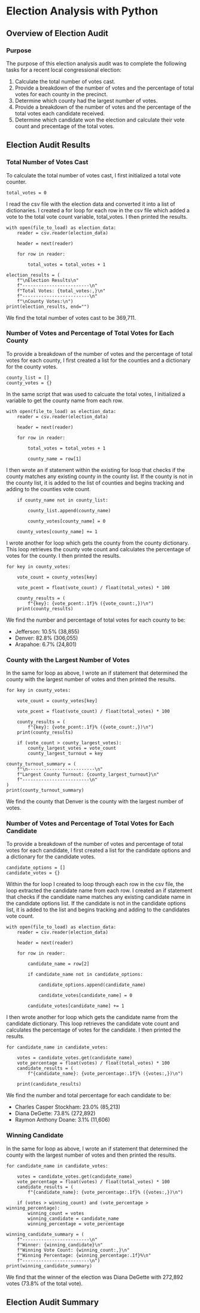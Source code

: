 # Election Analysis with Python

## Overview of Election Audit

### Purpose
The purpose of this election analysis audit was to complete the following tasks for a recent local congressional election:

 1. Calculate the total number of votes cast.
 2. Provide a breakdown of the number of votes and the percentage of total votes for each county in the precinct.
 3. Determine which county had the largest number of votes.
 4. Provide a breakdown of the number of votes and the percentage of the total votes each candidate received.
 5. Determine which candidate won the election and calculate their vote count and precentage of the total votes.

## Election Audit Results

### Total Number of Votes Cast
To calculate the total number of votes cast, I first initialized a total vote counter.

```
total_votes = 0
```

I read the csv file with the election data and converted it into a list of dictionaries. I created a for loop for each row in the csv file which added a vote to the total vote count variable, total_votes. I then printed the results.

```
with open(file_to_load) as election_data:
    reader = csv.reader(election_data)

    header = next(reader)

    for row in reader:

        total_votes = total_votes + 1
        
election_results = (
    f"\nElection Results\n"
    f"-------------------------\n"
    f"Total Votes: {total_votes:,}\n"
    f"-------------------------\n"
    f"\nCounty Votes:\n")
print(election_results, end="")
```

We find the total number of votes cast to be 369,711.

### Number of Votes and Percentage of Total Votes for Each County
To provide a breakdown of the number of votes and the percentage of total votes for each county, I first created a list for the counties and a dictionary for the county votes.

```
county_list = []
county_votes = {}
```

In the same script that was used to calcuate the total votes, I initialized a variable to get the county name from each row.

```
with open(file_to_load) as election_data:
    reader = csv.reader(election_data)

    header = next(reader)

    for row in reader:

        total_votes = total_votes + 1
        
        county_name = row[1]
```

I then wrote an if statement within the existing for loop that checks if the county matches any existing county in the county list. If the county is not in the county list, it is added to the list of counties and begins tracking and adding to the counties vote count.

```
    if county_name not in county_list:
        
        county_list.append(county_name)
        
        county_votes[county_name] = 0
        
    county_votes[county_name] += 1
```

I wrote another for loop which gets the county from the county dictionary. This loop retrieves the county vote count and calculates the percentage of votes for the county. I then printed the results.

```
for key in county_votes:

    vote_count = county_votes[key]
    
    vote_pcent = float(vote_count) / float(total_votes) * 100
        
    county_results = (
        f"{key}: {vote_pcent:.1f}% ({vote_count:,})\n")
    print(county_results)
```

We find the number and percentage of total votes for each county to be:
 - Jefferson: 10.5% (38,855)
 - Denver: 82.8% (306,055)
 - Arapahoe: 6.7% (24,801)

### County with the Largest Number of Votes
In the same for loop as above, I wrote an if statement that determined the county with the largest number of votes and then printed the results.

```
for key in county_votes:

    vote_count = county_votes[key]
    
    vote_pcent = float(vote_count) / float(total_votes) * 100
        
    county_results = (
        f"{key}: {vote_pcent:.1f}% ({vote_count:,})\n")
    print(county_results)
    
    if (vote_count > county_largest_votes):
        county_largest_votes = vote_count
        county_largest_turnout = key
        
county_turnout_summary = (
    f"\n-------------------------\n"
    f"Largest County Turnout: {county_largest_turnout}\n"
    f"-------------------------\n"
)
print(county_turnout_summary)
```

We find the county that Denver is the county with the largest number of votes.

### Number of Votes and Percentage of Total Votes for Each Candidate
To provide a breakdown of the number of votes and percentage of total votes for each candidate, I first created a list for the candidate options and a dictionary for the candidate votes.

```
candidate_options = []
candidate_votes = {}
```

Within the for loop I created to loop through each row in the csv file, the loop extracted the candidate name from each row. I created an if statement that checks if the candidate name matches any existing candidate name in the candidate options list. If the candidate is not in the candidate options list, it is added to the list and begins tracking and adding to the candidates vote count.

```
with open(file_to_load) as election_data:
    reader = csv.reader(election_data)

    header = next(reader)

    for row in reader:

        candidate_name = row[2]

        if candidate_name not in candidate_options:

            candidate_options.append(candidate_name)

            candidate_votes[candidate_name] = 0

        candidate_votes[candidate_name] += 1
```

I then wrote another for loop which gets the candidate name from the candidate dictionary. This loop retrieves the candidate vote count and calculates the percentage of votes for the candidate. I then printed the results.

```
for candidate_name in candidate_votes:

    votes = candidate_votes.get(candidate_name)
    vote_percentage = float(votes) / float(total_votes) * 100
    candidate_results = (
        f"{candidate_name}: {vote_percentage:.1f}% ({votes:,})\n")

    print(candidate_results)
```
We find the number and total percentage for each candidate to be:
- Charles Casper Stockham: 23.0% (85,213)
- Diana DeGette: 73.8% (272,892)
- Raymon Anthony Doane: 3.1% (11,606)

### Winning Candidate

In the same for loop as above, I wrote an if statement that determined the county with the largest number of votes and then printed the results.

```
for candidate_name in candidate_votes:

    votes = candidate_votes.get(candidate_name)
    vote_percentage = float(votes) / float(total_votes) * 100
    candidate_results = (
        f"{candidate_name}: {vote_percentage:.1f}% ({votes:,})\n")

    if (votes > winning_count) and (vote_percentage > winning_percentage):
        winning_count = votes
        winning_candidate = candidate_name
        winning_percentage = vote_percentage

winning_candidate_summary = (
    f"-------------------------\n"
    f"Winner: {winning_candidate}\n"
    f"Winning Vote Count: {winning_count:,}\n"
    f"Winning Percentage: {winning_percentage:.1f}%\n"
    f"-------------------------\n")
print(winning_candidate_summary)
```

We find that the winner of the election was Diana DeGette with 272,892 votes (73.8% of the total vote).

## Election Audit Summary
